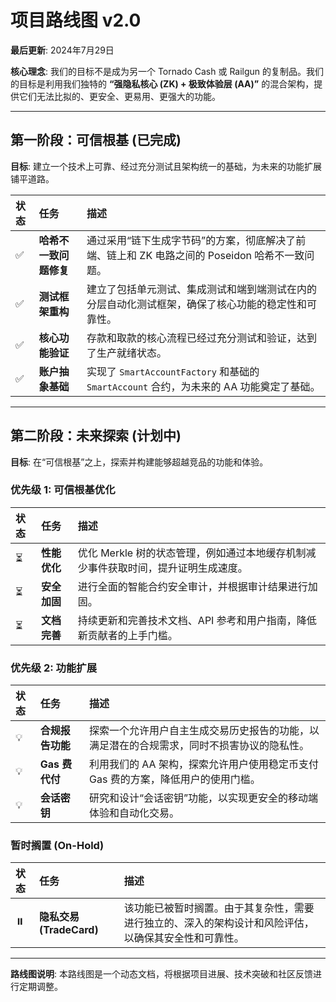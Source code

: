 # 项目路线图 v2.0

**最后更新**: 2024年7月29日

**核心理念**: 我们的目标不是成为另一个 Tornado Cash 或 Railgun 的复制品。我们的目标是利用我们独特的 **“强隐私核心 (ZK) + 极致体验层 (AA)”** 的混合架构，提供它们无法比拟的、更安全、更易用、更强大的功能。

---

## 第一阶段：可信根基 (已完成)

**目标**: 建立一个技术上可靠、经过充分测试且架构统一的基础，为未来的功能扩展铺平道路。

| 状态 | 任务 | 描述 |
| :--- | :--- | :--- |
| ✅ | **哈希不一致问题修复** | 通过采用“链下生成字节码”的方案，彻底解决了前端、链上和 ZK 电路之间的 Poseidon 哈希不一致问题。 |
| ✅ | **测试框架重构** | 建立了包括单元测试、集成测试和端到端测试在内的分层自动化测试框架，确保了核心功能的稳定性和可靠性。 |
| ✅ | **核心功能验证** | 存款和取款的核心流程已经过充分测试和验证，达到了生产就绪状态。 |
| ✅ | **账户抽象基础** | 实现了 `SmartAccountFactory` 和基础的 `SmartAccount` 合约，为未来的 AA 功能奠定了基础。 |

---

## 第二阶段：未来探索 (计划中)

**目标**: 在“可信根基”之上，探索并构建能够超越竞品的功能和体验。

### 优先级 1: 可信根基优化

| 状态 | 任务 | 描述 |
| :--- | :--- | :--- |
| ⏳ | **性能优化** | 优化 Merkle 树的状态管理，例如通过本地缓存机制减少事件获取时间，提升证明生成速度。 |
| ⏳ | **安全加固** | 进行全面的智能合约安全审计，并根据审计结果进行加固。 |
| ⏳ | **文档完善** | 持续更新和完善技术文档、API 参考和用户指南，降低新贡献者的上手门槛。 |

### 优先级 2: 功能扩展

| 状态 | 任务 | 描述 |
| :--- | :--- | :--- |
| 💡 | **合规报告功能** | 探索一个允许用户自主生成交易历史报告的功能，以满足潜在的合规需求，同时不损害协议的隐私性。 |
| 💡 | **Gas 费代付** | 利用我们的 AA 架构，探索允许用户使用稳定币支付 Gas 费的方案，降低用户的使用门槛。 |
| 💡 | **会话密钥** | 研究和设计“会话密钥”功能，以实现更安全的移动端体验和自动化交易。 |

### 暂时搁置 (On-Hold)

| 状态 | 任务 | 描述 |
| :--- | :--- | :--- |
| ⏸️ | **隐私交易 (TradeCard)** | 该功能已被暂时搁置。由于其复杂性，需要进行独立的、深入的架构设计和风险评估，以确保其安全性和可靠性。 |

---

**路线图说明**: 本路线图是一个动态文档，将根据项目进展、技术突破和社区反馈进行定期调整。
